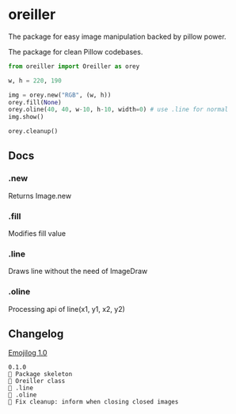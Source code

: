 # oreiller

The package for easy image manipulation backed by pillow power. 

The package for clean Pillow codebases.

```python
from oreiller import Oreiller as orey

w, h = 220, 190

img = orey.new("RGB", (w, h)) 
orey.fill(None)
orey.oline(40, 40, w-10, h-10, width=0) # use .line for normal
img.show() 

orey.cleanup()
```

## Docs

### .new

Returns Image.new 


### .fill

Modifies fill value

### .line

Draws line without the need of ImageDraw

### .oline

Processing api of line(x1, y1, x2, y2)

## Changelog

[Emojilog 1.0](https://github.com/Abdur-rahmaanJ/emojilog)

```
0.1.0
🎉 Package skeleton
🎉 Oreiller class
🎉 .line
🎉 .oline
🔧 Fix cleanup: inform when closing closed images
```
